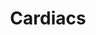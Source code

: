 ---
title: "Cardiacs"
summary: "Cardiacs are an English rock band formed in Kingston upon Thames by Tim Smith and his brother Jim in 1977 under the name Cardiac Arrest. The band's sound fused circus, baroque pop and medieval music with progressive rock and post-punk, adding other elements like nursery rhymes and sea shanties. Tim Smith was the primary lyricist, noted for his complex and innovative compositional style. He and his brother were the only constant members in the band's regularly changing lineup.The band created their own indie label, the Alphabet Business Concern, in 1984 and found mainstream exposure with the single \"Is This the Life?\" from their debut album A Little Man and a House and the Whole World Window . Their second album, On Land and in the Sea , was followed by Heaven Born and Ever Bright , which displayed a harder edged, metal-leaning sound retained in the subsequent albums Sing to God and Guns . The final Cardiacs album, LSD, was left unfinished after Smith was hospitalised with dystonia resulting from a cardiac arrest and stroke in 2008, which caused the band to go on hiatus indefinitely.
One of Britain's leading cult rock bands, Cardiacs' sound folded in genres including art rock, jazz, psychedelia and metal, topped by Smith's anarchic vocals and hard-to-decipher lyrics. The band's theatrical performance style often incorporated off-putting costumes and makeup with on-stage confrontations. Their bizarre sound and image made them unpopular with the press, but they amassed a devoted following. Smith's illness brought increased critical recognition to Cardiacs, with several music outlets calling Sing to God a masterpiece. His death in 2020 saw a raft of tributes on social media. Many rock groups including Blur and Radiohead were influenced by Cardiacs' eclectic music, which appeared on streaming services in 2021."
image: "cardiacs.jpg"
apple_music_artist_url: "None"
wikipedia_url: "https://en.wikipedia.org/wiki/Cardiacs"
---